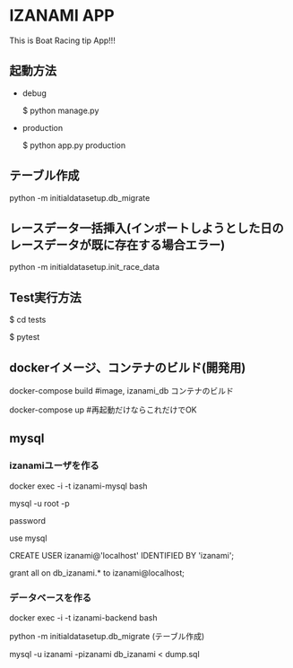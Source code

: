 # IZANAMI APP

This is Boat Racing tip App!!!

## 起動方法

* debug

    $ python manage.py

* production

    $ python app.py production

## テーブル作成

python -m initialdatasetup.db_migrate

## レースデータ一括挿入(インポートしようとした日のレースデータが既に存在する場合エラー)

python -m initialdatasetup.init_race_data

## Test実行方法

$ cd tests

$ pytest

## dockerイメージ、コンテナのビルド(開発用)

docker-compose build #image, izanami_db コンテナのビルド

docker-compose up #再起動だけならこれだけでOK

## mysql

### izanamiユーザを作る

docker exec -i -t izanami-mysql bash

mysql -u root -p 

password

use mysql

CREATE USER izanami@'localhost' IDENTIFIED BY 'izanami';

grant all on db_izanami.* to izanami@localhost;

### データベースを作る

docker exec -i -t izanami-backend bash

python -m initialdatasetup.db_migrate (テーブル作成)

mysql -u izanami -pizanami db_izanami < dump.sql
